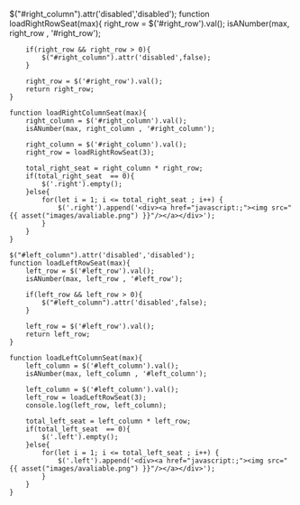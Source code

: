 $("#right_column").attr('disabled','disabled');
    function loadRightRowSeat(max){
        right_row = $('#right_row').val();
        isANumber(max, right_row , '#right_row');

        if(right_row && right_row > 0){
            $("#right_column").attr('disabled',false);
        }

        right_row = $('#right_row').val();
        return right_row;
    }

    function loadRightColumnSeat(max){
        right_column = $('#right_column').val();
        isANumber(max, right_column , '#right_column');

        right_column = $('#right_column').val();
        right_row = loadRightRowSeat(3);
        
        total_right_seat = right_column * right_row;
        if(total_right_seat  == 0){
            $('.right').empty();
        }else{
            for(let i = 1; i <= total_right_seat ; i++) {
                $('.right').append('<div><a href="javascript:;"><img src="{{ asset("images/avaliable.png") }}"/></a></div>');
            }
        }
    }

    $("#left_column").attr('disabled','disabled');
    function loadLeftRowSeat(max){
        left_row = $('#left_row').val();
        isANumber(max, left_row , '#left_row');

        if(left_row && left_row > 0){
            $("#left_column").attr('disabled',false);
        }

        left_row = $('#left_row').val();
        return left_row;
    }

    function loadLeftColumnSeat(max){
        left_column = $('#left_column').val();
        isANumber(max, left_column , '#left_column');

        left_column = $('#left_column').val();
        left_row = loadLeftRowSeat(3);
        console.log(left_row, left_column);
        
        total_left_seat = left_column * left_row;
        if(total_left_seat  == 0){
            $('.left').empty();
        }else{
            for(let i = 1; i <= total_left_seat ; i++) {
                $('.left').append('<div><a href="javascript:;"><img src="{{ asset("images/avaliable.png") }}"/></a></div>');
            }
        }
    }
